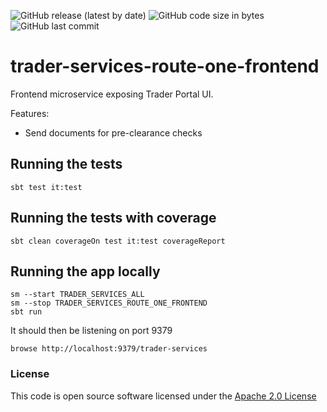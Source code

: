 ![GitHub release (latest by date)](https://img.shields.io/github/v/release/hmrc/trader-services-route-one-frontend) ![GitHub code size in bytes](https://img.shields.io/github/languages/code-size/hmrc/trader-services-route-one-frontend) ![GitHub last commit](https://img.shields.io/github/last-commit/hmrc/trader-services-route-one-frontend)

# trader-services-route-one-frontend

Frontend microservice exposing Trader Portal UI.

Features:
- Send documents for pre-clearance checks

## Running the tests

    sbt test it:test

## Running the tests with coverage

    sbt clean coverageOn test it:test coverageReport

## Running the app locally

    sm --start TRADER_SERVICES_ALL
    sm --stop TRADER_SERVICES_ROUTE_ONE_FRONTEND 
    sbt run

It should then be listening on port 9379

    browse http://localhost:9379/trader-services

### License


This code is open source software licensed under the [Apache 2.0 License]("http://www.apache.org/licenses/LICENSE-2.0.html")
